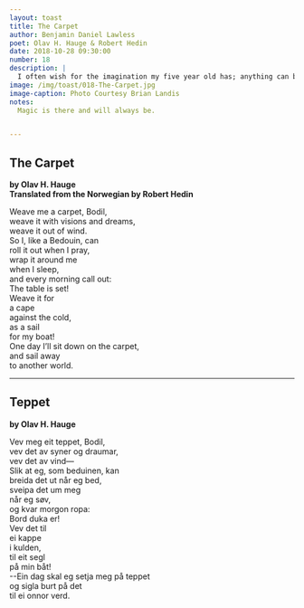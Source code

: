 ```yaml
---
layout: toast
title: The Carpet
author: Benjamin Daniel Lawless
poet: Olav H. Hauge & Robert Hedin
date: 2018-10-28 09:30:00
number: 18
description: |
  I often wish for the imagination my five year old has; anything can become another object at whim. It’s not that I no longer have imagination, or that the world isn’t really magical anymore. The magic is there and will always be, and I aim to retrain myself to see it. This week’s poem by Olav H. Hauge takes me there.
image: /img/toast/018-The-Carpet.jpg
image-caption: Photo Courtesy Brian Landis
notes:
  Magic is there and will always be.


---
```


## The Carpet
**by Olav H. Hauge  
Translated from the Norwegian by Robert Hedin**  

Weave me a carpet, Bodil,  
weave it with visions and dreams,  
weave it out of wind.  
So I, like a Bedouin, can  
roll it out when I pray,  
wrap it around me  
when I sleep,  
and every morning call out:  
The table is set!  
Weave it for  
a cape  
against the cold,  
as a sail  
for my boat!  
One day I’ll sit down on the carpet,  
and sail away  
to another world.  

<hr />

## Teppet
**by Olav H. Hauge**

Vev meg eit teppet, Bodil,  
vev det av syner og draumar,  
vev det av vind—  
Slik at eg, som beduinen, kan  
breida det ut når eg bed,  
sveipa det um meg  
når eg søv,  
og kvar morgon ropa:  
Bord duka er!  
Vev det til  
ei kappe  
i kulden,  
til eit segl  
på min båt!  
--Ein dag skal eg setja meg på teppet  
og sigla burt på det  
til ei onnor verd.     
